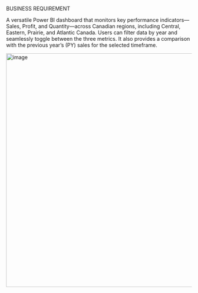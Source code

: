 BUSINESS REQUIREMENT

A versatile Power BI dashboard that monitors key performance indicators—Sales, Profit, and Quantity—across Canadian regions, 
including Central, Eastern, Prairie, and Atlantic Canada. Users can filter data by year and seamlessly toggle between the three metrics. 
It also provides a comparison with the previous year’s (PY) sales for the selected timeframe.

<img width="633" alt="image" src="https://github.com/user-attachments/assets/867b1831-c6cf-48a8-9beb-96aba24e5afc">








